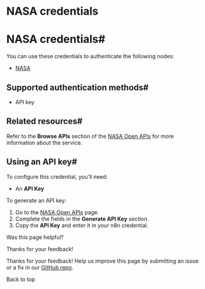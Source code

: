 # NASA credentials

[ ](https://github.com/n8n-io/n8n-docs/edit/main/docs/integrations/builtin/credentials/nasa.md "Edit this page")

# NASA credentials#

You can use these credentials to authenticate the following nodes:

  * [NASA](../../app-nodes/n8n-nodes-base.nasa/)



## Supported authentication methods#

  * API key



## Related resources#

Refer to the **Browse APIs** section of the [NASA Open APIs](https://api.nasa.gov/) for more information about the service.

## Using an API key#

To configure this credential, you'll need:

  * An **API Key**



To generate an API key:

  1. Go to the [NASA Open APIs](https://api.nasa.gov/) page.
  2. Complete the fields in the **Generate API Key** section.
  3. Copy the **API Key** and enter it in your n8n credential.

Was this page helpful? 

Thanks for your feedback! 

Thanks for your feedback! Help us improve this page by submitting an issue or a fix in our [GitHub repo](https://github.com/n8n-io/n8n-docs). 

Back to top 
